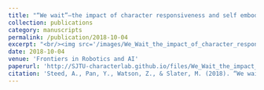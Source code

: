 ```yaml
---
title: "“We wait”—the impact of character responsiveness and self embodiment on presence and interest in an immersive news experience"
collection: publications
category: manuscripts
permalink: /publication/2018-10-04
excerpt: "<br/><img src='/images/We_Wait_the_impact_of_character_responsiveness_and_self_embodiment_on_presence_and_interest_in_an_immersive_news_experience.png'>"
date: 2018-10-04
venue: 'Frontiers in Robotics and AI'
paperurl: 'http://SJTU-characterlab.github.io/files/We_Wait_the_impact_of_character_responsiveness_and_self_embodiment_on_presence_and_interest_in_an_immersive_news_experience.pdf'
citation: 'Steed, A., Pan, Y., Watson, Z., & Slater, M. (2018). “We wait”—the impact of character responsiveness and self embodiment on presence and interest in an immersive news experience. Frontiers in Robotics and AI, 5, 112.'
---
```

